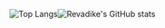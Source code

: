 
<!--
**Revadike/Revadike** is a ✨ _special_ ✨ repository because its `README.md` (this file) appears on your GitHub profile.

Here are some ideas to get you started:

- 🔭 I’m currently working on ...
- 🌱 I’m currently learning ...
- 👯 I’m looking to collaborate on ...
- 🤔 I’m looking for help with ...
- 💬 Ask me about ...
- 📫 How to reach me: ...
- 😄 Pronouns: ...
- ⚡ Fun fact: ...
-->

![Top Langs](https://github-readme-stats.vercel.app/api/top-langs/?username=Revadike&langs_count=8&layout=compact&theme=tokyonight)![Revadike's GitHub stats](https://github-readme-stats.vercel.app/api?username=Revadike&show_icons=true&include_all_commits=true&count_private=true&disable_animations=false&theme=tokyonight&line_height=24)
<!-- <img align="right" height=190 border=1 src="https://avatars.githubusercontent.com/u/4411977?v=4" /> -->
<!-- ![Revadike's wakatime stats](https://github-readme-stats.vercel.app/api/wakatime?username=Revadike&theme=tokyonight&line_height=300) -->
